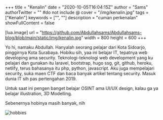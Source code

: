 +++
title = "Kenalin"
date = "2020-10-05T16:04:15Z"
author = "Sams"
authorTwitter = "" #do not include @
cover = "/img/kenalin.jpg"
tags = ["Kenalin"]
keywords = ["", ""]
description = "cuman perkenalan"
showFullContent = false

[lua.image]
url = "https://github.com/Abdullahsams/Abdullahsams-blog/blob/main/static/img/kenalin.jpg"
width = 800
height = 600
+++

Yo hi, namaku Abdullah. 
Hanyalah seorang pelajar dari Kota Sidoarjo, pinggirnya Kota Surabaya. Hobiku sih, yaa ini belajar IT, tepatnya web developing ama security. Teknologi-teknologi web development yang ku pelajari dan gunakan itu laravel, bootstrap, hugo ssg, git, github, heroku, netlify, terus bahasanya itu php, python, javascript. Aku juga mempelajari security, suka maen CTF dan baca banyak artikel tentang security. Masuk dunia IT sih pas pertengahan 2019. 

Untuk saat ini pengen banget belajar OSINT ama UI/UX design, kalau ga ya belajar illustration, 3D Modelling. 

Sebenernya hobinya masih banyak, nih

![hobbies](/img/0.png)





































